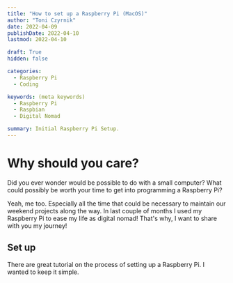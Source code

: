 ```yaml
---
title: "How to set up a Raspberry Pi (MacOS)"
author: "Toni Czyrnik"
date: 2022-04-09
publishDate: 2022-04-10
lastmod: 2022-04-10

draft: True
hidden: false

categories:
  - Raspberry Pi
  - Coding

keywords: (meta keywords)
  - Raspberry Pi
  - Raspbian
  - Digital Nomad

summary: Initial Raspberry Pi Setup.
---
```


# Why should you care?

Did you ever wonder would be possible to do with a small computer? What could possibly be worth your time to get into programming a Raspberry Pi?

Yeah, me too. Especially all the time that could be necessary to maintain our weekend projects along the way. In last couple of months I used my Raspberry Pi to ease my life as digital nomad! That's why, I want to share with you my journey! 

## Set up

There are great tutorial on the process of setting up a Raspberry Pi. I wanted to keep it simple. 